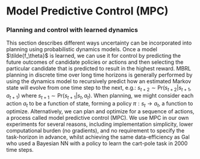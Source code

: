# Model Predictive Control (MPC)

### Planning and control with learned dynamics

This section describes different ways uncertainty can be incorporated into planning using probabilistic dynamics models. Once a model $\tilde{f_\theta}$ is learned, we can use it for control by predicting the future outcomes of candidate policies or actions and then selecting the particular candidate that is predicted to result in the highest reward. MBRL planning in discrete time over long time horizons is generally performed by using the dynamics model to recursively predict how an estimated Markov state will evolve from one time step to the next, e.g.: $s_{t+2}\sim \text{Pr}(s_{t+2}|s_{t+1},a_{t+1})$ where $s_{t+1} \sim \text{Pr}(s_{t+1}|s_t,a_t)$. When planning, we might consider each action $a_t$ to be a function of state, forming a policy $\pi:s_t \rightarrow a_t$, a function to optimize. Alternatively, we can plan and optimize for a sequence of actions, a process called model predictive control (MPC). We use MPC in our own experiments for several reasons, including implementation simplicity, lower computational burden (no gradients), and no requirement to specify the task-horizon in advance, whilst achieving the same data-efficiency as Gal who used a Bayesian NN with a policy to learn the cart-pole task in 2000 time steps. 